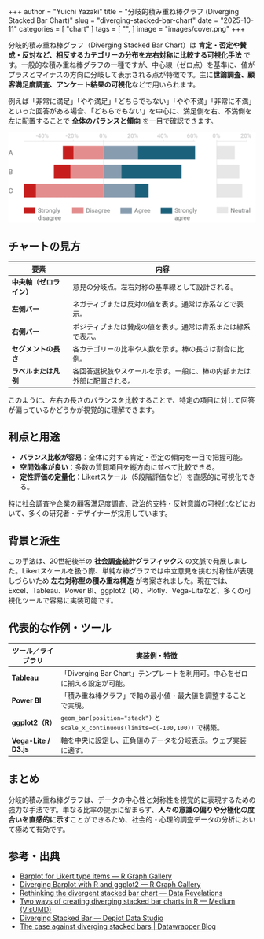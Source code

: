 +++
author = "Yuichi Yazaki"
title = "分岐的積み重ね棒グラフ (Diverging Stacked Bar Chart)"
slug = "diverging-stacked-bar-chart"
date = "2025-10-11"
categories = [
    "chart"
]
tags = [
    "",
]
image = "images/cover.png"
+++

分岐的積み重ね棒グラフ（Diverging Stacked Bar Chart）は **肯定・否定や賛成・反対など、相反するカテゴリーの分布を左右対称に比較する可視化手法** です。一般的な積み重ね棒グラフの一種ですが、中心線（ゼロ点）を基準に、値がプラスとマイナスの方向に分岐して表示される点が特徴です。主に**世論調査、顧客満足度調査、アンケート結果の可視化**などで用いられます。

例えば「非常に満足」「やや満足」「どちらでもない」「やや不満」「非常に不満」といった回答がある場合、「どちらでもない」を中心に、満足側を右、不満側を左に配置することで **全体のバランスと傾向** を一目で確認できます。


<!--more-->

![](images/mainvisual.png)

## チャートの見方

| 要素 | 内容 |
|------|------|
| **中央軸（ゼロライン）** | 意見の分岐点。左右対称の基準線として設計される。 |
| **左側バー** | ネガティブまたは反対の値を表す。通常は赤系などで表示。 |
| **右側バー** | ポジティブまたは賛成の値を表す。通常は青系または緑系で表示。 |
| **セグメントの長さ** | 各カテゴリーの比率や人数を示す。棒の長さは割合に比例。 |
| **ラベルまたは凡例** | 各回答選択肢やスケールを示す。一般に、棒の内部または外部に配置される。 |

このように、左右の長さのバランスを比較することで、特定の項目に対して回答が偏っているかどうかが視覚的に理解できます。

## 利点と用途

- **バランス比較が容易**：全体に対する肯定・否定の傾向を一目で把握可能。
- **空間効率が良い**：多数の質問項目を縦方向に並べて比較できる。
- **定性評価の定量化**：Likertスケール（5段階評価など）を直感的に可視化できる。

特に社会調査や企業の顧客満足度調査、政治的支持・反対意識の可視化などにおいて、多くの研究者・デザイナーが採用しています。

## 背景と派生

この手法は、20世紀後半の **社会調査統計グラフィックス** の文脈で発展しました。Likertスケールを扱う際、単純な棒グラフでは中立意見を挟む対称性が表現しづらいため **左右対称型の積み重ね構造** が考案されました。現在では、Excel、Tableau、Power BI、ggplot2（R）、Plotly、Vega-Liteなど、多くの可視化ツールで容易に実装可能です。

## 代表的な作例・ツール

| ツール／ライブラリ | 実装例・特徴 |
|------------------|-------------|
| **Tableau** | 「Diverging Bar Chart」テンプレートを利用可。中心をゼロに揃える設定が可能。 |
| **Power BI** | 「積み重ね棒グラフ」で軸の最小値・最大値を調整することで実現。 |
| **ggplot2（R）** | `geom_bar(position="stack")` と `scale_x_continuous(limits=c(-100,100))` で構築。 |
| **Vega-Lite / D3.js** | 軸を中央に設定し、正負値のデータを分岐表示。ウェブ実装に適す。 |

## まとめ

分岐的積み重ね棒グラフは、データの中心性と対称性を視覚的に表現するための強力な手法です。単なる比率の提示に留まらず、**人々の意識の偏りや分極化の度合いを直感的に示す**ことができるため、社会的・心理的調査データの分析において極めて有効です。



## 参考・出典


- [Barplot for Likert type items — R Graph Gallery](https://r-graph-gallery.com/202-barplot-for-likert-type-items.html)
- [Diverging Barplot with R and ggplot2 — R Graph Gallery](https://r-graph-gallery.com/web-diverging-bar-plot-recreated-from-nytimes.html)
- [Rethinking the divergent stacked bar chart — Data Revelations](https://www.datarevelations.com/rethinkingdivergent/)
- [Two ways of creating diverging stacked bar charts in R — Medium (VisUMD)](https://medium.com/visumd/two-ways-of-creating-diverging-stacked-bar-charts-in-r-6d505e5180d2)
- [Diverging Stacked Bar — Depict Data Studio](https://depictdatastudio.com/charts/diverging-stacked-bar/)
- [The case against diverging stacked bars | Datawrapper Blog](https://www.datawrapper.de/blog/divergingbars)